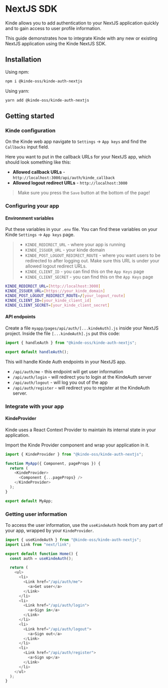 # NextJS SDK

Kinde allows you to add authentication to your NextJS application quickly and to gain access to user profile information.

This guide demonstrates how to integrate Kinde with any new or existing NextJS application using the Kinde NextJS SDK.

## Installation

Using npm:

```bash
npm i @kinde-oss/kinde-auth-nextjs
```

Using yarn:

```bash
yarn add @kinde-oss/kinde-auth-nextjs
```

## Getting started

### Kinde configuration

On the Kinde web app navigate to `Settings` -> `App keys` and find the `Callbacks` input field.

Here you want to put in the callback URLs for your NextJS app, which should look something like this:

- **Allowed callback URLs** - `http://localhost:3000/api/auth/kinde_callback`
- **Allowed logout redirect URLs** - `http://localhost:3000`

> Make sure you press the `Save` button at the bottom of the page!

### Configuring your app

#### Environment variables

Put these variables in your `.env` file. You can find these variables on your Kinde `Settings` -> `App keys` page.

> - `KINDE_REDIRECT_URL` - where your app is running
> - `KINDE_ISSUER_URL` - your kinde domain
> - `KINDE_POST_LOGOUT_REDIRECT_ROUTE` - where you want users to be redirected to after logging out. Make sure this URL is under your allowed logout redirect URLs.
> - `KINDE_CLIENT_ID` - you can find this on the `App Keys` page
> - `KINDE_CLIENT_SECRET` - you can find this on the `App Keys` page

```bash
KINDE_REDIRECT_URL=[http://localhost:3000]
KINDE_ISSUER_URL=[https://your_kinde_domain]
KINDE_POST_LOGOUT_REDIRECT_ROUTE=/[your_logout_route]
KINDE_CLIENT_ID=[your_kinde_client_id]
KINDE_CLIENT_SECRET=[your_kinde_client_secret]
```

#### API endpoints

Create a file `myapp/pages/api/auth/[...kindeAuth].js` inside your NextJS project. Inside the file `[...kindeAuth].js` put this code:

```js
import { handleAuth } from "@kinde-oss/kinde-auth-nextjs";

export default handleAuth();
```

This will handle Kinde Auth endpoints in your NextJS app.

- `/api/auth/me` - this endpoint will get user information
- `/api/auth/login` - will redirect you to login at the KindeAuth server
- `/api/auth/logout` - will log you out of the app
- `/api/auth/register` - will redirect you to register at the KindeAuth server.

### Integrate with your app

#### KindeProvider

Kinde uses a React Context Provider to maintain its internal state in your application.

Import the Kinde Provider component and wrap your application in it.

```js
import { KindeProvider } from "@kinde-oss/kinde-auth-nextjs";

function MyApp({ Component, pageProps }) {
  return (
    <KindeProvider>
      <Component {...pageProps} />
    </KindeProvider>
  );
}

export default MyApp;
```

### Getting user information

To access the user information, use the `useKindeAuth` hook from any part of your app, wrapped by your `KindeProvider`.

```js
import { useKindeAuth } from "@kinde-oss/kinde-auth-nextjs";
import Link from "next/link";

export default function Home() {
  const auth = useKindeAuth();

  return (
    <ul>
      <li>
        <Link href="/api/auth/me">
          <a>Get user</a>
        </Link>
      </li>
      <li>
        <Link href="/api/auth/login">
          <a>Sign in</a>
        </Link>
      </li>
      <li>
        <Link href="/api/auth/logout">
          <a>Sign out</a>
        </Link>
      </li>
      <li>
        <Link href="/api/auth/register">
          <a>Sign up</a>
        </Link>
      </li>
    </ul>
  );
}
```
